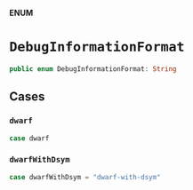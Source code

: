 **ENUM**

# `DebugInformationFormat`

```swift
public enum DebugInformationFormat: String
```

## Cases
### `dwarf`

```swift
case dwarf
```

### `dwarfWithDsym`

```swift
case dwarfWithDsym = "dwarf-with-dsym"
```
